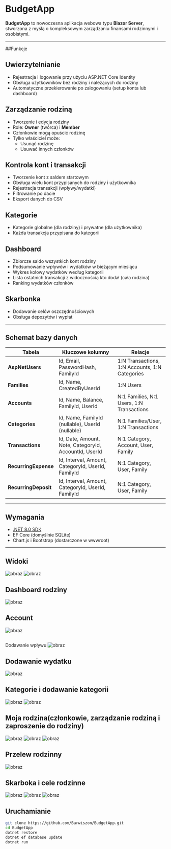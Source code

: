 # BudgetApp

**BudgetApp** to nowoczesna aplikacja webowa typu **Blazor Server**, stworzona z myślą o kompleksowym zarządzaniu finansami rodzinnymi i osobistymi.

---

##Funkcje

## Uwierzytelnianie
- Rejestracja i logowanie przy użyciu ASP.NET Core Identity
- Obsługa użytkowników bez rodziny i należących do rodziny
- Automatyczne przekierowanie po zalogowaniu (setup konta lub dashboard)

## Zarządzanie rodziną
- Tworzenie i edycja rodziny
- Role: **Owner** (twórca) i **Member**
- Członkowie mogą opuścić rodzinę
- Tylko właściciel może:
  - Usunąć rodzinę
  - Usuwać innych członków

## Kontrola kont i transakcji
- Tworzenie kont z saldem startowym
- Obsługa wielu kont przypisanych do rodziny i użytkownika
- Rejestracja transakcji (wpływy/wydatki)
- Filtrowanie po dacie
- Eksport danych do CSV

## Kategorie
- Kategorie globalne (dla rodziny) i prywatne (dla użytkownika)
- Każda transakcja przypisana do kategorii

## Dashboard
- Zbiorcze saldo wszystkich kont rodziny
- Podsumowanie wpływów i wydatków w bieżącym miesiącu
- Wykres kołowy wydatków według kategorii
- Lista ostatnich transakcji z widocznością kto dodał (cała rodzina)
- Ranking wydatków członków

## Skarbonka
- Dodawanie celów oszczędnościowych
- Obsługa depozytów i wypłat

---

## Schemat bazy danych

| Tabela             | Kluczowe kolumny                                           | Relacje                                                   |
|--------------------|------------------------------------------------------------|------------------------------------------------------------|
| **AspNetUsers**    | Id, Email, PasswordHash, FamilyId                          | 1:N Transactions, 1:N Accounts, 1:N Categories             |
| **Families**       | Id, Name, CreatedByUserId                                  | 1:N Users                                                  |
| **Accounts**       | Id, Name, Balance, FamilyId, UserId                        | N:1 Families, N:1 Users, 1:N Transactions                  |
| **Categories**     | Id, Name, FamilyId (nullable), UserId (nullable)           | N:1 Families/User, 1:N Transactions                        |
| **Transactions**   | Id, Date, Amount, Note, CategoryId, AccountId, UserId      | N:1 Category, Account, User, Family                        |
| **RecurringExpense** | Id, Interval, Amount, CategoryId, UserId, FamilyId       | N:1 Category, User, Family                                 |
| **RecurringDeposit** | Id, Interval, Amount, CategoryId, UserId, FamilyId       | N:1 Category, User, Family                                 |

---

## Wymagania

- [.NET 8.0 SDK](https://dotnet.microsoft.com/download)
- EF Core (domyślnie SQLite)
- Chart.js i Bootstrap (dostarczone w wwwroot)

---
## Widoki
![obraz](https://github.com/user-attachments/assets/6812acd5-52d6-4cde-ac75-a153fa4712fc)
![obraz](https://github.com/user-attachments/assets/645ddb6b-5fa8-4d73-a7c0-aa20249d663c)

## Dashboard rodziny
![obraz](https://github.com/user-attachments/assets/c406acf2-5c5f-4d67-9f03-1966e735eb3a)
## Account 
![obraz](https://github.com/user-attachments/assets/fd8bd06a-a137-4a1f-9243-fed5a119675a)

##
Dodawanie wpływu
![obraz](https://github.com/user-attachments/assets/4d2c4697-bebf-4f28-bb57-e1aa38ea4d72)

## Dodawanie wydatku
![obraz](https://github.com/user-attachments/assets/72ab33ea-9747-49ae-9b2f-ada990fb2507)
## Kategorie i dodawanie kategorii
![obraz](https://github.com/user-attachments/assets/67431005-011f-4114-a956-f71a0bb28dc4)
![obraz](https://github.com/user-attachments/assets/3c72db81-fc8e-4b6c-a648-6cd224872d5c)

## Moja rodzina(członkowie, zarządzanie rodziną i zaproszenie do rodziny)
![obraz](https://github.com/user-attachments/assets/cbc6e6e8-8b50-4a37-877f-b95d32f702f3)
![obraz](https://github.com/user-attachments/assets/a96845e1-1ed8-477b-96b4-41c2201497ec)
![obraz](https://github.com/user-attachments/assets/65be719c-636c-401f-9b93-354fb23695d1)

## Przelew rodzinny
![obraz](https://github.com/user-attachments/assets/9a0ae27d-64ed-4721-b28a-061dfda511f3)
## Skarboka i cele rodzinne 
![obraz](https://github.com/user-attachments/assets/6c0e1793-d137-495c-8704-e52bdc733c02)
![obraz](https://github.com/user-attachments/assets/5671f984-d5f0-4a00-a2c4-e4d62435bcdc)
![obraz](https://github.com/user-attachments/assets/c9ffd358-dff9-4f11-be07-4b5b845c6546)



## Uruchamianie

```bash
git clone https://github.com/Barwiszon/BudgetApp.git
cd BudgetApp
dotnet restore
dotnet ef database update
dotnet run

